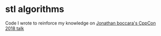 # stl algorithms
Code I wrote to reinforce my knowledge on [Jonathan boccara's CppCon 2018 talk][link]

[link]: https://youtu.be/2olsGf6JIkU

